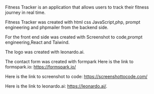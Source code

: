 Fitness Tracker is an application that allows users to track their fitness journey in real time.

Fitness Tracker was created with html css JavaScript,php, prompt engineering and phpmailer from the backend side.

For the front end side was created with Screenshot to code,prompt engineering,React and Taiwind.


The logo was created with leonardo.ai.

The contact form was created with formpark Here is the link to formspark.io: https://formspark.io/ 

Here is the link to screenshot to code: https://screenshottocode.com/

Here is the link to leonardo.ai: https://leonardo.ai/.

